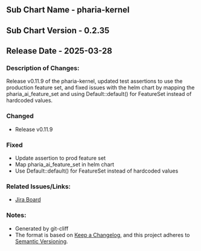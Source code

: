 ## Sub Chart Name - pharia-kernel
## Sub Chart Version - 0.2.35
## Release Date - 2025-03-28

### Description of Changes:

Release v0.11.9 of the pharia-kernel, updated test assertions to use the production feature set, and fixed issues with the helm chart by mapping the pharia_ai_feature_set and using Default::default() for FeatureSet instead of hardcoded values.

### Changed

- Release v0.11.9

### Fixed

- Update assertion to prod feature set
- Map pharia_ai_feature_set in helm chart
- Use Default::default() for FeatureSet instead of hardcoded values

### Related Issues/Links:
- [Jira Board](https://aleph-alpha.atlassian.net/jira/software/projects/PK/boards/160)

### Notes:
- Generated by git-cliff
- The format is based on [Keep a Changelog](https://keepachangelog.com/en/1.0.0/),
and this project adheres to [Semantic Versioning](https://semver.org/spec/v2.0.0.html).
